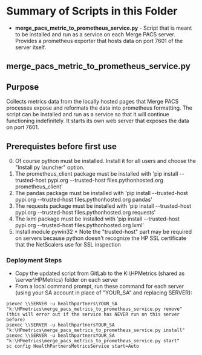 # Summary of Scripts in this Folder
* **merge_pacs_metric_to_prometheus_service.py** - Script that is meant to be installed and run as a service on each Merge PACS server. Provides a prometheus exporter that hosts data on port 7601 of the server itself.

## merge_pacs_metric_to_prometheus_service.py
## Purpose
Collects metrics data from the locally hosted pages that Merge PACS processes expose and reformats the data into prometheus formatting. The script can be installed and run as a service so that it will continue functioning indefinitely. It starts its own web server that exposes the data on port 7601.

## Prerequistes before first use
0) Of course python must be installed. Install it for all users and choose the "Install py launcher" option.
1) The prometheus_client package must be installed with 'pip install --trusted-host pypi.org --trusted-host files.pythonhosted.org prometheus_client'
2) The pandas package must be installed with 'pip install --trusted-host pypi.org --trusted-host files.pythonhosted.org pandas'
3) The requests package must be installed with 'pip install --trusted-host pypi.org --trusted-host files.pythonhosted.org requests'
4) The lxml package must be installed with 'pip install --trusted-host pypi.org --trusted-host files.pythonhosted.org lxml'
5) Install module pywin32
            * Note the "trusted-host" part may be required on servers because python doesn't recognize the HP SSL certificate that the NetScalers use for SSL inspection

### Deployment Steps
* Copy the updated script from GitLab to the K:\HPMetrics (shared as \\server\HPMetrics) folder on each server
* From a local command prompt, run these command for each server (using your SA account in place of "YOUR_SA" and replacing SERVER): 
```
psexec \\SERVER -u healthpartners\YOUR_SA "k:\HPmetrics\merge_pacs_metrics_to_prometheus_service.py remove" (this will error out if the service has NEVER run on this server before)
psexec \\SERVER -u healthpartnersYOUR_SA "k:\HPmetrics\merge_pacs_metrics_to_prometheus_service.py install"
psexec \\SERVER -u healthpartnersYOUR_SA "k:\HPmetrics\merge_pacs_metrics_to_prometheus_service.py start"
sc config HealthPartnersMetricsService start=Auto
```



